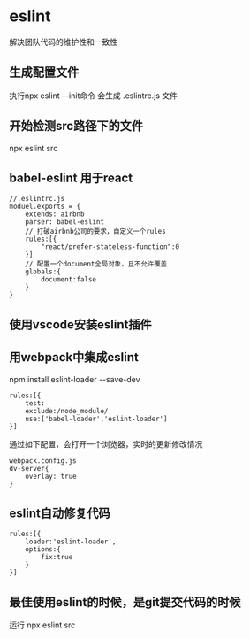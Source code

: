 # eslint
解决团队代码的维护性和一致性
## 生成配置文件 
执行npx eslint --init命令
会生成 .eslintrc.js 文件
## 开始检测src路径下的文件
npx eslint src
## babel-eslint 用于react
```
//.eslintrc.js
moduel.exports = {
    extends: airbnb
    parser: babel-eslint
    // 打破airbnb公司的要求，自定义一个rules
    rules:[{
        "react/prefer-stateless-function":0
    }]
    // 配置一个document全局对象，且不允许覆盖
    globals:{
        document:false
    }
}
```
## 使用vscode安装eslint插件
## 用webpack中集成eslint
npm install eslint-loader --save-dev
```
rules:[{
    test:
    exclude:/node_module/
    use:['babel-loader','eslint-loader']
}]
```
通过如下配置，会打开一个浏览器，实时的更新修改情况
```
webpack.config.js
dv-server{
    overlay: true
}
```
## eslint自动修复代码
```
rules:[{
    loader:'eslint-loader',
    options:{
        fix:true
    }
}]
```

## 最佳使用eslint的时候，是git提交代码的时候
运行 npx eslint src